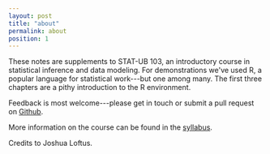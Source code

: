 ```yaml
---
layout: post
title: "about"
permalink: about
position: 1
---
```


These notes are supplements to STAT-UB 103, an introductory course in statistical inference and data modeling. For demonstrations we've used R, a popular language for statistical work---but one among many. The first three chapters are a pithy introduction to the R environment.  

Feedback is most welcome---please get in touch or submit a pull request on <a href="https://github.com/vaabe/stats103">Github</a>.   

More information on the course can be found in the <a href="../addenda/syllabus.pdf" download>syllabus</a>. 

Credits to Joshua Loftus. 

